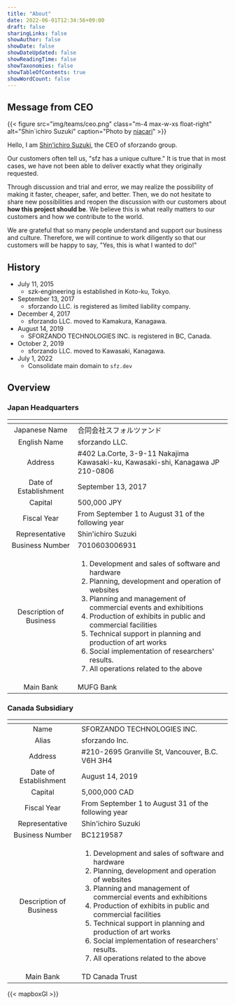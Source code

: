 ```yaml
---
title: "About"
date: 2022-06-01T12:34:56+09:00
draft: false
sharingLinks: false
showAuthor: false
showDate: false
showDateUpdated: false
showReadingTime: false
showTaxonomies: false
showTableOfContents: true
showWordCount: false
---
```


## Message from CEO

{{< figure src="img/teams/ceo.png" class="m-4 max-w-xs float-right" alt="Shin`ichiro Suzuki" caption="Photo by [niacari](https://niacari.jp)" >}}

Hello, I am [Shin'ichiro Suzuki](/teams/shin-sforzando), the CEO of sforzando group.

Our customers often tell us, "sfz has a unique culture."
It is true that in most cases, we have not been able to deliver exactly what they originally requested.

Through discussion and trial and error, we may realize the possibility of making it faster, cheaper, safer, and better.
Then, we do not hesitate to share new possibilities and reopen the discussion with our customers about **how this project should be**.
We believe this is what really matters to our customers and how we contribute to the world.

We are grateful that so many people understand and support our business and culture.
Therefore, we will continue to work diligently so that our customers will be happy to say, "Yes, this is what I wanted to do!"

## History

- July 11, 2015
  - szk-engineering is established in Koto-ku, Tokyo.
- September 13, 2017
  - sforzando LLC. is registered as limited liability company.
- December 4, 2017
  - sforzando LLC. moved to Kamakura, Kanagawa.
- August 14, 2019
  - SFORZANDO TECHNOLOGIES INC. is registered in BC, Canada.
- October 2, 2019
  - sforzando LLC. moved to Kawasaki, Kanagawa.
- July 1, 2022
  - Consolidate main domain to `sfz.dev`

## Overview

### Japan Headquarters

<!-- prettier-ignore -->
| <!-- --> | <!-- --> |
|:--------:|:---------|
| Japanese Name | 合同会社スフォルツァンド |
| English Name | sforzando LLC. |
| Address | #402 La.Corte, 3-9-11 Nakajima Kawasaki-ku, Kawasaki-shi, Kanagawa JP 210-0806 <div id="map-kawasaki" class="w-full h-96 mt-2"></div> |
| Date of Establishment | September 13, 2017 |
| Capital | 500,000 JPY |
| Fiscal Year | From September 1 to August 31 of the following year |
| Representative | Shin'ichiro Suzuki |
| Business Number | 7010603006931 |
| Description of Business | <ol><li>Development and sales of software and hardware</li><li>Planning, development and operation of websites</li><li>Planning and management of  commercial events and exhibitions</li><li>Production of exhibits in public and commercial facilities</li><li>Technical support in planning and production of art works</li><li>Social implementation of researchers' results.</li><li>All operations related to the above</li></ol> |
| Main Bank | MUFG Bank |

### Canada Subsidiary

<!-- prettier-ignore -->
| <!-- --> | <!-- --> |
|:--------:|:---------|
| Name | SFORZANDO TECHNOLOGIES INC. |
| Alias | sforzando Inc. |
| Address | #210-2695 Granville St, Vancouver, B.C. V6H 3H4 <div id="map-vancouver" class="w-full h-96 mt-2"></div> |
| Date of Establishment | August 14, 2019 |
| Capital | 5,000,000 CAD |
| Fiscal Year | From September 1 to August 31 of the following year |
| Representative | Shin'ichiro Suzuki |
| Business Number | BC1219587 |
| Description of Business | <ol><li>Development and sales of software and hardware</li><li>Planning, development and operation of websites</li><li>Planning and management of  commercial events and exhibitions</li><li>Production of exhibits in public and commercial facilities</li><li>Technical support in planning and production of art works</li><li>Social implementation of researchers' results.</li><li>All operations related to the above</li></ol> |
| Main Bank | TD Canada Trust |

{{< mapboxGl >}}
